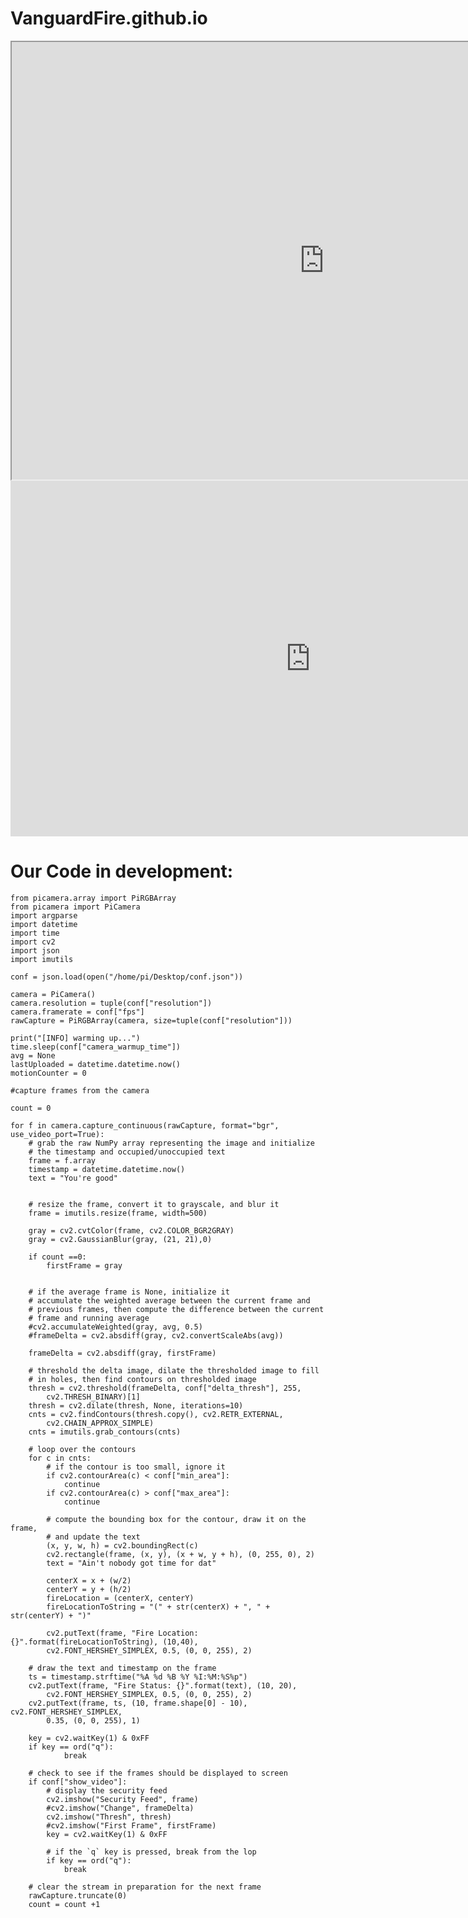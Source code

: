 # VanguardFire.github.io



<iframe src="https://drive.google.com/file/d/1y6lS_Jfq6A3C09uoXLYb2u_boHbMYpje/preview" width="1000" height="700"></iframe>

<iframe src="https://docs.google.com/presentation/d/e/2PACX-1vRvvz6JIVjFyv-IuHR6Xv3hYkoH6HtR1ViAjw_LoqJzr33nBfokJ3LRL47SqkbgreVing1hrMc1826y/embed?start=false&loop=true&delayms=5000" frameborder="0" width="960" height="569" allowfullscreen="true" mozallowfullscreen="true" webkitallowfullscreen="true"></iframe>



# Our Code in development:




    from picamera.array import PiRGBArray
    from picamera import PiCamera
    import argparse
    import datetime
    import time
    import cv2
    import json
    import imutils

    conf = json.load(open("/home/pi/Desktop/conf.json"))

    camera = PiCamera()
    camera.resolution = tuple(conf["resolution"])
    camera.framerate = conf["fps"]
    rawCapture = PiRGBArray(camera, size=tuple(conf["resolution"]))

    print("[INFO] warming up...")
    time.sleep(conf["camera_warmup_time"])
    avg = None
    lastUploaded = datetime.datetime.now()
    motionCounter = 0

    #capture frames from the camera

    count = 0

    for f in camera.capture_continuous(rawCapture, format="bgr", use_video_port=True):
        # grab the raw NumPy array representing the image and initialize
        # the timestamp and occupied/unoccupied text
        frame = f.array
        timestamp = datetime.datetime.now()
        text = "You're good"


        # resize the frame, convert it to grayscale, and blur it
        frame = imutils.resize(frame, width=500)  

        gray = cv2.cvtColor(frame, cv2.COLOR_BGR2GRAY)
        gray = cv2.GaussianBlur(gray, (21, 21),0)

        if count ==0:
            firstFrame = gray


        # if the average frame is None, initialize it
        # accumulate the weighted average between the current frame and
        # previous frames, then compute the difference between the current
        # frame and running average
        #cv2.accumulateWeighted(gray, avg, 0.5)
        #frameDelta = cv2.absdiff(gray, cv2.convertScaleAbs(avg))

        frameDelta = cv2.absdiff(gray, firstFrame)

        # threshold the delta image, dilate the thresholded image to fill
        # in holes, then find contours on thresholded image
        thresh = cv2.threshold(frameDelta, conf["delta_thresh"], 255,
            cv2.THRESH_BINARY)[1]
        thresh = cv2.dilate(thresh, None, iterations=10)
        cnts = cv2.findContours(thresh.copy(), cv2.RETR_EXTERNAL,
            cv2.CHAIN_APPROX_SIMPLE)
        cnts = imutils.grab_contours(cnts)

        # loop over the contours
        for c in cnts:
            # if the contour is too small, ignore it
            if cv2.contourArea(c) < conf["min_area"]:
                continue
            if cv2.contourArea(c) > conf["max_area"]:
                continue

            # compute the bounding box for the contour, draw it on the frame,
            # and update the text
            (x, y, w, h) = cv2.boundingRect(c)
            cv2.rectangle(frame, (x, y), (x + w, y + h), (0, 255, 0), 2)
            text = "Ain't nobody got time for dat"

            centerX = x + (w/2)
            centerY = y + (h/2)
            fireLocation = (centerX, centerY)
            fireLocationToString = "(" + str(centerX) + ", " + str(centerY) + ")"

            cv2.putText(frame, "Fire Location: {}".format(fireLocationToString), (10,40),
            cv2.FONT_HERSHEY_SIMPLEX, 0.5, (0, 0, 255), 2)

        # draw the text and timestamp on the frame
        ts = timestamp.strftime("%A %d %B %Y %I:%M:%S%p")
        cv2.putText(frame, "Fire Status: {}".format(text), (10, 20),
            cv2.FONT_HERSHEY_SIMPLEX, 0.5, (0, 0, 255), 2)
        cv2.putText(frame, ts, (10, frame.shape[0] - 10), cv2.FONT_HERSHEY_SIMPLEX,
            0.35, (0, 0, 255), 1)

        key = cv2.waitKey(1) & 0xFF
        if key == ord("q"):
                break

        # check to see if the frames should be displayed to screen
        if conf["show_video"]:
            # display the security feed
            cv2.imshow("Security Feed", frame)
            #cv2.imshow("Change", frameDelta)
            cv2.imshow("Thresh", thresh)
            #cv2.imshow("First Frame", firstFrame)
            key = cv2.waitKey(1) & 0xFF

            # if the `q` key is pressed, break from the lop
            if key == ord("q"):
                break

        # clear the stream in preparation for the next frame
        rawCapture.truncate(0)
        count = count +1
